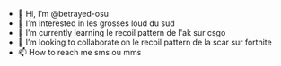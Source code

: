 - 👋 Hi, I’m @betrayed-osu
- 👀 I’m interested in les grosses loud du sud
- 🌱 I’m currently learning le recoil pattern de l'ak sur csgo
- 💞️ I’m looking to collaborate on le recoil pattern de la scar sur fortnite
- 📫 How to reach me sms ou mms
